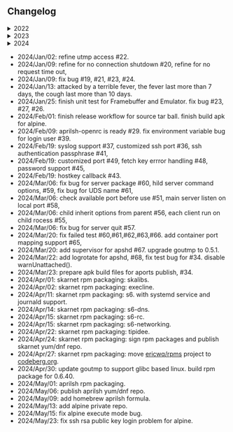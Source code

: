 ## Changelog

<details>
<summary>2022</summary>
  
- 2022/Apr/01: start terminal emulator.
- 2022/Jul/31: finish the terminal emulator:
  - add scroll buffer support,
  - add color palette support,
  - refine UTF-8 support.
- 2022/Aug/04: start the prediction engine.
- 2022/Aug/29: finish the prediction engine.
  - refine UTF-8 support.
- 2022/Sep/20: finish the UDP network.
- 2022/Sep/28: finish user input state.
- 2022/Sep/29: refine cell width.
- 2022/Oct/02: add terminfo module.
- 2022/Oct/13: finish the Framebuffer for completeness.
- 2022/Oct/14: finish Complete state.
- 2022/Nov/04: finish Display.
- 2022/Nov/08: finish Complete testing.
- 2022/Nov/27: finish Transport and TransportSender.
- 2022/Dec/28: finish command-line parameter parsing and locale validation.
  
</details>
<details>
<summary>2023</summary>
  
- 2023/Mar/24: solve the locale problem in alpine.
- 2023/Apr/07: support concurrent UDP server.
- 2023/Apr/21: finish server start/stop part.
- 2023/May/01: study [s6](https://skarnet.org/software/s6/) as PID 1 process: [utmps](https://skarnet.org/software/utmps/) require s6, aprilsh should suppport openrc.
- 2023/May/16: finish [alpine container with openrc support](https://github.com/ericwq/s6)
- 2023/May/30: finish [eric/goutmp](https://github.com/ericwq/goutmp)
- 2023/Jun/07: upgrade to `ericwq/goutmp` v0.2.0.
- 2023/Jun/15: finish `warnUnattached()` part.
- 2023/Jun/21: finish serve() function.
- 2023/Jun/25: re-structure cmd directory.
- 2023/Jul/12: prepare client and server. fix bug in overlay.
- 2023/Jul/19: refine frontend, terminal, util package for test coverage.
- 2023/Jul/24: refine network package for test coverage.
- 2023/Aug/01: start integration test for client.
- 2023/Aug/07: add util.Log and rewrite log related part for other packages.
- 2023/Aug/14: accomplish `exit` command in running aprilsh client.
- 2023/Aug/22: add OSC 112, DECSCUR, XTWINOPS 22,23 support; study CSI u.
- 2023/Sep/15: improve the performance of client and server.
- 2023/Sep/28: fix bug for Display and add integration test for server.
- 2023/Oct/10: fix uncompress buffer size bug and fix max uint64 bug.
- 2023/Oct/17: fix Framebuffer.resize() resize bug.
- 2023/Oct/19: fix NewFrame() bug for alternate screen buffer.
- 2023/Oct/22: pass client Term to server.
- 2023/Oct/23: fix uncompress buffer overflow bug.
- 2023/Oct/27: fix window title bug.
- 2023/Nov/13: fix stream output mode display bug, #1.
- 2023/Nov/19: enhance stream mode to display over buffer size file, #2.
- 2023/Nov/29: enhance screen difference with mix sequence, fix bug #6,#7,#8.
- 2023/Dec/08: enhance tilte #14, limit concurrent user #17, fix bug #9,#10,#12,#14,#15,#16.
- 2023/Dec/13: fix bug #11, solve computer hibernate problem partly.
- 2023/Dec/28: enhance utmp access problem #17. fix read dead line problem #18.

</details>
<details>
<summary>2024</summary>
</details> 

- 2024/Jan/02: refine utmp access #22.
- 2024/Jan/09: refine for no connection shutdown #20, refine for no request time out,
- 2024/Jan/09: fix bug #19, #21, #23, #24.
- 2024/Jan/13: attacked by a terrible fever, the fever last more than 7 days, the cough last more than 10 days.
- 2024/Jan/25: finish unit test for Framebuffer and Emulator. fix bug #23, #27, #26.
- 2024/Feb/01: finish release workflow for source tar ball. finish build apk for alpine.
- 2024/Feb/09: aprilsh-openrc is ready #29. fix environment variable bug for login user #39.
- 2024/Feb/19: syslog support #37, customized ssh port #36, ssh authentication passphrase #41, 
- 2024/Feb/19: customized port #49, fetch key errror handling #48, password support #45,
- 2024/Feb/19: hostkey callback #43.
- 2024/Mar/06: fix bug for server package #60, hild server command options, #59, fix bug for UDS name #61,
- 2024/Mar/06: check available port before use #51, main server listen on local port #58,
- 2024/Mar/06: child inherit options from parent #56, each client run on child rocess #55,
- 2024/Mar/06: fix bug for server quit #57.
- 2024/Mar/20: fix failed test #60,#61,#62,#63,#66. add container port mapping support #65,
- 2024/Mar/20: add supervisor for apshd #67. upgrade goutmp to 0.5.1.
- 2024/Mar/22: add logrotate for apshd, #68, fix test bug for #34. disable warnUnattached().
- 2024/Mar/23: prepare apk build files for aports publish, #34.
- 2024/Apr/01: skarnet rpm packaging: skalibs.
- 2024/Apr/02: skarnet rpm packaging: execline.
- 2024/Apr/11: skarnet rpm packaging: s6. with systemd service and journald support.
- 2024/Apr/14: skarnet rpm packaging: s6-dns.
- 2024/Apr/15: skarnet rpm packaging: s6-rc.
- 2024/Apr/15: skarnet rpm packaging: s6-networking.
- 2024/Apr/22: skarnet rpm packaging: tipidee.
- 2024/Apr/24: skarnet rpm packaging: sign rpm packages and publish skarnet yum/dnf repo.
- 2024/Apr/27: skarnet rpm packaging: move [ericwq/rpms](https://github.com/ericwq/rpms) project to [codeberg.org](https://codeberg.org/ericwq/rpms).
- 2024/Apr/30: update goutmp to support glibc based linux. build rpm package for 0.6.40.
- 2024/May/01: aprilsh rpm packaging.
- 2024/May/06: publish aprilsh yum/dnf repo.
- 2024/May/09: add homebrew aprilsh formula.
- 2024/May/13: add alpine private repo.
- 2024/May/15: fix alpine execute mode bug.
- 2024/May/23: fix ssh rsa public key login problem for alpine.
